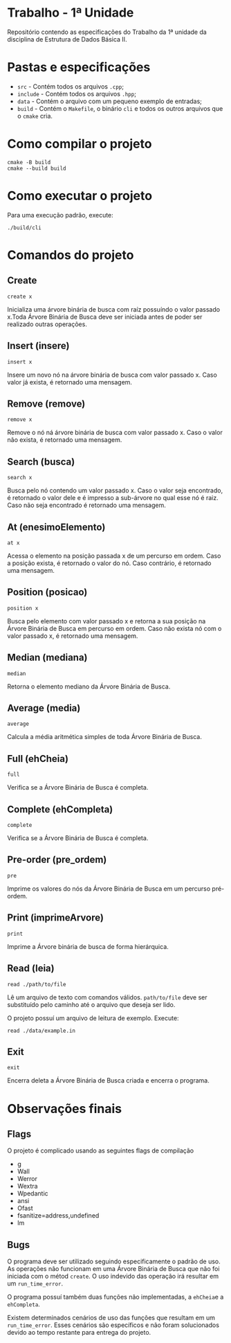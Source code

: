 # Trabalho - 1ª Unidade

Repositório contendo as especificações do Trabalho da 1ª unidade da disciplina de Estrutura de Dados Básica II.

# Pastas e especificações

- ``src`` - Contém todos os arquivos ``.cpp``;
- ``include`` - Contém todos os arquivos ``.hpp``;
- ``data`` - Contém o arquivo com um pequeno exemplo de entradas;
- ``build`` - Contém o ``Makefile``, o binário ``cli`` e todos os outros arquivos que o ``cmake`` cria.

# Como compilar o projeto

  ```
  cmake -B build
  cmake --build build
  ```
 
# Como executar o projeto
 Para uma execução padrão, execute:
  ```
  ./build/cli
  ```

# Comandos do projeto

## Create
  ```
  create x
  ```
  Inicializa uma árvore binária de busca com raíz possuíndo o valor passado x.Toda Árvore Binária de Busca deve ser iniciada antes de poder ser realizado outras operações.

## Insert (insere)
  ```
  insert x
  ```
  Insere um novo nó na árvore binária de busca com valor passado x. Caso valor já exista, é retornado uma mensagem.

## Remove (remove)
  ```
  remove x
  ```
  Remove o nó ná árvore binária de busca com valor passado x. Caso o valor não exista, é retornado uma mensagem.

## Search (busca)
  ```
  search x
  ```
  Busca pelo nó contendo um valor passado x. Caso o valor seja encontrado, é retornado o valor dele e é impresso a sub-árvore no qual esse nó é raiz. Caso não seja encontrado é retornado uma mensagem.

## At (enesimoElemento)
  ```
  at x
  ```
  Acessa o elemento na posição passada x de um percurso em ordem. Caso a posição exista, é retornado o valor do nó. Caso contrário, é retornado uma mensagem.
  
## Position (posicao)
  ```
  position x
  ```
  Busca pelo elemento com valor passado x e retorna a sua posição na Árvore Binária de Busca em percurso em ordem. Caso não exista nó com o valor passado x, é retornado uma mensagem.

## Median (mediana)
  ```
  median
  ```
  Retorna o elemento mediano da Árvore Binária de Busca.

## Average (media)
  ```
  average
  ```
  Calcula a média aritmética simples de toda Árvore Binária de Busca.

## Full (ehCheia)
  ```
  full
  ```
  Verifica se a Árvore Binária de Busca é completa.

## Complete (ehCompleta)
  ```
  complete
  ```
  Verifica se a Árvore Binária de Busca é completa.

## Pre-order (pre_ordem)
  ```
  pre
  ```
  Imprime os valores do nós da Árvore Binária de Busca em um percurso pré-ordem.

## Print (imprimeArvore)
  ```
  print
  ```
  Imprime a Árvore binária de busca de forma hierárquica.

## Read (leia)
  ```
  read ./path/to/file
  ```
  Lê um arquivo de texto com comandos válidos. `path/to/file` deve ser substituído pelo caminho até o arquivo que deseja ser lido.

  O projeto possuí um arquivo de leitura de exemplo.
  Execute: 
  ```
  read ./data/example.in
  ```

## Exit
  ```
  exit
  ```
  Encerra deleta a Árvore Binária de Busca criada e encerra o programa.
# Observações finais
## Flags
  O projeto é complicado usando as seguintes flags de compilação
  - g
  - Wall
  - Werror
  - Wextra
  - Wpedantic
  - ansi
  - Ofast
  - fsanitize=address,undefined
  - lm

## Bugs
  O programa deve ser utilizado seguindo especificamente o padrão de uso. As operações não funcionam em uma Árvore Binária de Busca que não foi iniciada com o métod `create`. O uso indevido das operação irá resultar em um `run_time_error`.

  O programa possuí também duas funções não implementadas, a `ehCheia`e a `ehCompleta`.

  Existem determinados cenários de uso das funções que resultam em um `run_time_error`. Esses cenários são específicos e não foram solucionados devido ao tempo restante para entrega do projeto.
